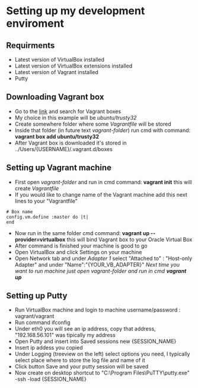 # Setting up my development enviroment

## Requirments

- Latest version of VirtualBox installed
- Latest version of VirtualBox extensions installed
- Latest version of Vagrant installed
- Putty

## Downloading Vagrant box

- Go to the [link](https://app.vagrantup.com/boxes/search) and search for Vagrant boxes
- My choice in this example will be *ubuntu/trusty32*
- Create somewhere folder where some *Vagrantfile* will be stored
- Inside that folder (in future text *vagrant-folder*) run cmd with command: **vagrant box add ubuntu/trusty32**
- After Vagrant box is downloaded it's stored in ../Users/{USERNAME}/.vagrant.d/boxes

## Setting up Vagrant machine

- First open *vagrant-folder* and run in cmd command: **vagrant init** this will create *Vagrantfile*
- If you would like to change name of the Vagrant machine add this next lines to your "Vagrantfile"
``` 
# Box name
config.vm.define :master do |t|
end
```
- Now run in the same folder cmd command: **vagrant up --provider=virtualbox** this will bind Vagrant box to your Oracle Virtual Box
- After command is finished your machine is good to go
- Open VirtualBox and click Settings on your machine
- Open Network tab and under *Adapter 1* select "Attached to" : "Host-only Adapter" and under "Name":"{YOUR_VB_ADAPTER}"
*Next time you want to run machine just open vagrant-folder and run in cmd **vagrant up***

## Setting up Putty

- Run VirtualBox machine and login to machine username/password : vagrant/vagrant
- Run command ifconfig
- Under eth0 you will see an ip address, copy that address, "192.168.56.101" was tipically my address
- Open Putty and insert into Saved sessions new {SESSION_NAME}
- Insert ip addess you copied
- Under Logging (treeview on the left) select options you need, I typically select place where to store the log file and name of it
- Click button Save and your putty session will be saved
- Now create on desktop shortcut to "C:\Program Files\PuTTY\putty.exe" -ssh -load {SESSION_NAME}


